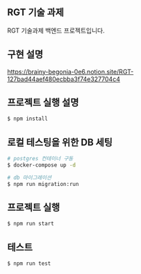 ## RGT 기술 과제

RGT 기술과제 백엔드 프로젝트입니다.

## 구현 설명

https://brainy-begonia-0e6.notion.site/RGT-127bad44aef480ecbba3f74e327704c4

## 프로젝트 실행 설명

```bash
$ npm install
```

## 로컬 테스팅을 위한 DB 세팅

```bash
# postgres 컨테이너 구동
$ docker-compose up -d
```

```bash
# db 마이그레이션
$ npm run migration:run
```

## 프로젝트 실행

```bash
$ npm run start
```

## 테스트

```bash
$ npm run test
```
